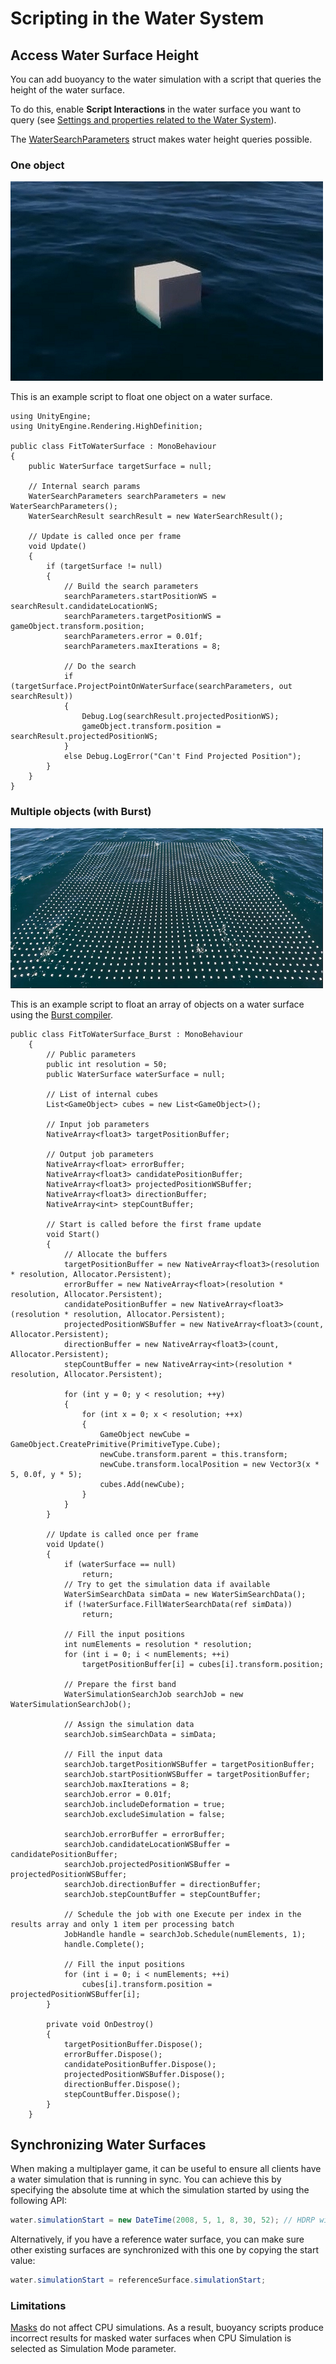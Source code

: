 # Scripting in the Water System

## Access Water Surface Height

You can add buoyancy to the water simulation with a script that queries the height of the water surface.

To do this, enable **Script Interactions** in the water surface you want to query (see [Settings and properties related to the Water System](settings-and-properties-related-to-the-water-system.md#scriptinteractions)).

The [WaterSearchParameters](https://docs.unity3d.com/Packages/com.unity.render-pipelines.high-definition@14.0/api/UnityEngine.Rendering.HighDefinition.WaterSearchParameters.html) struct makes water height queries possible.

### One object

![](Images/water-22.2-onebuoyancy.png)<br/>

This is an example script to float one object on a water surface.

```
using UnityEngine;
using UnityEngine.Rendering.HighDefinition;

public class FitToWaterSurface : MonoBehaviour
{
    public WaterSurface targetSurface = null;

    // Internal search params
    WaterSearchParameters searchParameters = new WaterSearchParameters();
    WaterSearchResult searchResult = new WaterSearchResult();

    // Update is called once per frame
    void Update()
    {
        if (targetSurface != null)
        {
            // Build the search parameters
            searchParameters.startPositionWS = searchResult.candidateLocationWS;
            searchParameters.targetPositionWS = gameObject.transform.position;
            searchParameters.error = 0.01f;
            searchParameters.maxIterations = 8;

            // Do the search
            if (targetSurface.ProjectPointOnWaterSurface(searchParameters, out searchResult))
            {
                Debug.Log(searchResult.projectedPositionWS);
                gameObject.transform.position = searchResult.projectedPositionWS;
            }
            else Debug.LogError("Can't Find Projected Position");
        }
    }
}
```


### Multiple objects (with Burst)

![](Images/water-22.2-multibuoyancy.png)<br/>

This is an example script to float an array of objects on a water surface using the [Burst compiler](https://docs.unity3d.com/Packages/com.unity.burst@1.8/manual/index.html).


```
public class FitToWaterSurface_Burst : MonoBehaviour
    {
        // Public parameters
        public int resolution = 50;
        public WaterSurface waterSurface = null;

        // List of internal cubes
        List<GameObject> cubes = new List<GameObject>();

        // Input job parameters
        NativeArray<float3> targetPositionBuffer;

        // Output job parameters
        NativeArray<float> errorBuffer;
        NativeArray<float3> candidatePositionBuffer;
        NativeArray<float3> projectedPositionWSBuffer;
        NativeArray<float3> directionBuffer;
        NativeArray<int> stepCountBuffer;

        // Start is called before the first frame update
        void Start()
        {
            // Allocate the buffers
            targetPositionBuffer = new NativeArray<float3>(resolution * resolution, Allocator.Persistent);
            errorBuffer = new NativeArray<float>(resolution * resolution, Allocator.Persistent);
            candidatePositionBuffer = new NativeArray<float3>(resolution * resolution, Allocator.Persistent);
            projectedPositionWSBuffer = new NativeArray<float3>(count, Allocator.Persistent);
            directionBuffer = new NativeArray<float3>(count, Allocator.Persistent);
            stepCountBuffer = new NativeArray<int>(resolution * resolution, Allocator.Persistent);

            for (int y = 0; y < resolution; ++y)
            {
                for (int x = 0; x < resolution; ++x)
                {
                    GameObject newCube = GameObject.CreatePrimitive(PrimitiveType.Cube);
                    newCube.transform.parent = this.transform;
                    newCube.transform.localPosition = new Vector3(x * 5, 0.0f, y * 5);
                    cubes.Add(newCube);
                }
            }
        }

        // Update is called once per frame
        void Update()
        {
            if (waterSurface == null)
                return;
            // Try to get the simulation data if available
            WaterSimSearchData simData = new WaterSimSearchData();
            if (!waterSurface.FillWaterSearchData(ref simData))
                return;

            // Fill the input positions
            int numElements = resolution * resolution;
            for (int i = 0; i < numElements; ++i)
                targetPositionBuffer[i] = cubes[i].transform.position;

            // Prepare the first band
            WaterSimulationSearchJob searchJob = new WaterSimulationSearchJob();

            // Assign the simulation data
            searchJob.simSearchData = simData;

            // Fill the input data
            searchJob.targetPositionWSBuffer = targetPositionBuffer;
            searchJob.startPositionWSBuffer = targetPositionBuffer;
            searchJob.maxIterations = 8;
            searchJob.error = 0.01f;
            searchJob.includeDeformation = true;
            searchJob.excludeSimulation = false;

            searchJob.errorBuffer = errorBuffer;
            searchJob.candidateLocationWSBuffer = candidatePositionBuffer;
            searchJob.projectedPositionWSBuffer = projectedPositionWSBuffer;
            searchJob.directionBuffer = directionBuffer;
            searchJob.stepCountBuffer = stepCountBuffer;

            // Schedule the job with one Execute per index in the results array and only 1 item per processing batch
            JobHandle handle = searchJob.Schedule(numElements, 1);
            handle.Complete();

            // Fill the input positions
            for (int i = 0; i < numElements; ++i)
                cubes[i].transform.position = projectedPositionWSBuffer[i];
        }

        private void OnDestroy()
        {
            targetPositionBuffer.Dispose();
            errorBuffer.Dispose();
            candidatePositionBuffer.Dispose();
            projectedPositionWSBuffer.Dispose();
            directionBuffer.Dispose();
            stepCountBuffer.Dispose();
        }
    }

```

## Synchronizing Water Surfaces

When making a multiplayer game, it can be useful to ensure all clients have a water simulation that is running in sync.
You can achieve this by specifying the absolute time at which the simulation started by using the following API:

```cs
water.simulationStart = new DateTime(2008, 5, 1, 8, 30, 52); // HDRP will compute the water simulation as if the program started at that time
```

Alternatively, if you have a reference water surface, you can make sure other existing surfaces are synchronized with this one by copying the start value:

```cs
water.simulationStart = referenceSurface.simulationStart;
```

### Limitations
[Masks](water-decals-and-masking-in-the-water-system.md) do not affect CPU simulations. As a result, buoyancy scripts produce incorrect results for masked water surfaces when CPU Simulation is selected as Simulation Mode parameter.


